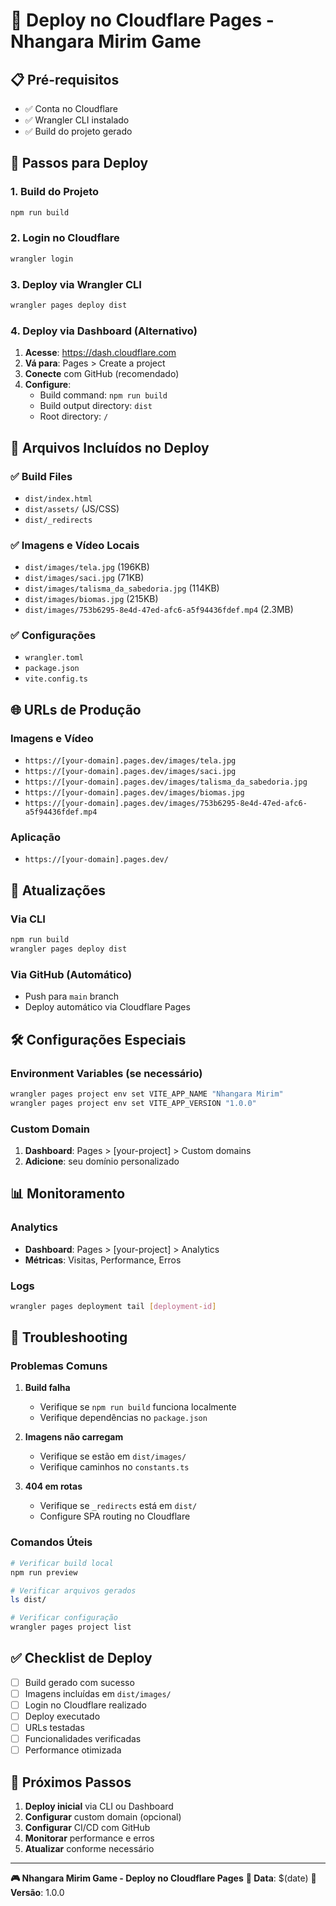 # 🚀 Deploy no Cloudflare Pages - Nhangara Mirim Game

## 📋 Pré-requisitos

- ✅ Conta no Cloudflare
- ✅ Wrangler CLI instalado
- ✅ Build do projeto gerado

## 🔧 Passos para Deploy

### 1. Build do Projeto
```bash
npm run build
```

### 2. Login no Cloudflare
```bash
wrangler login
```

### 3. Deploy via Wrangler CLI
```bash
wrangler pages deploy dist
```

### 4. Deploy via Dashboard (Alternativo)

1. **Acesse**: https://dash.cloudflare.com
2. **Vá para**: Pages > Create a project
3. **Conecte** com GitHub (recomendado)
4. **Configure**:
   - Build command: `npm run build`
   - Build output directory: `dist`
   - Root directory: `/`

## 📁 Arquivos Incluídos no Deploy

### ✅ Build Files
- `dist/index.html`
- `dist/assets/` (JS/CSS)
- `dist/_redirects`

### ✅ Imagens e Vídeo Locais
- `dist/images/tela.jpg` (196KB)
- `dist/images/saci.jpg` (71KB)
- `dist/images/talisma_da_sabedoria.jpg` (114KB)
- `dist/images/biomas.jpg` (215KB)
- `dist/images/753b6295-8e4d-47ed-afc6-a5f94436fdef.mp4` (2.3MB)

### ✅ Configurações
- `wrangler.toml`
- `package.json`
- `vite.config.ts`

## 🌐 URLs de Produção

### Imagens e Vídeo
- `https://[your-domain].pages.dev/images/tela.jpg`
- `https://[your-domain].pages.dev/images/saci.jpg`
- `https://[your-domain].pages.dev/images/talisma_da_sabedoria.jpg`
- `https://[your-domain].pages.dev/images/biomas.jpg`
- `https://[your-domain].pages.dev/images/753b6295-8e4d-47ed-afc6-a5f94436fdef.mp4`

### Aplicação
- `https://[your-domain].pages.dev/`

## 🔄 Atualizações

### Via CLI
```bash
npm run build
wrangler pages deploy dist
```

### Via GitHub (Automático)
- Push para `main` branch
- Deploy automático via Cloudflare Pages

## 🛠️ Configurações Especiais

### Environment Variables (se necessário)
```bash
wrangler pages project env set VITE_APP_NAME "Nhangara Mirim"
wrangler pages project env set VITE_APP_VERSION "1.0.0"
```

### Custom Domain
1. **Dashboard**: Pages > [your-project] > Custom domains
2. **Adicione**: seu domínio personalizado

## 📊 Monitoramento

### Analytics
- **Dashboard**: Pages > [your-project] > Analytics
- **Métricas**: Visitas, Performance, Erros

### Logs
```bash
wrangler pages deployment tail [deployment-id]
```

## 🚨 Troubleshooting

### Problemas Comuns

1. **Build falha**
   - Verifique se `npm run build` funciona localmente
   - Verifique dependências no `package.json`

2. **Imagens não carregam**
   - Verifique se estão em `dist/images/`
   - Verifique caminhos no `constants.ts`

3. **404 em rotas**
   - Verifique se `_redirects` está em `dist/`
   - Configure SPA routing no Cloudflare

### Comandos Úteis
```bash
# Verificar build local
npm run preview

# Verificar arquivos gerados
ls dist/

# Verificar configuração
wrangler pages project list
```

## ✅ Checklist de Deploy

- [ ] Build gerado com sucesso
- [ ] Imagens incluídas em `dist/images/`
- [ ] Login no Cloudflare realizado
- [ ] Deploy executado
- [ ] URLs testadas
- [ ] Funcionalidades verificadas
- [ ] Performance otimizada

## 🎯 Próximos Passos

1. **Deploy inicial** via CLI ou Dashboard
2. **Configurar** custom domain (opcional)
3. **Configurar** CI/CD com GitHub
4. **Monitorar** performance e erros
5. **Atualizar** conforme necessário

---

**🎮 Nhangara Mirim Game - Deploy no Cloudflare Pages**
**📅 Data**: $(date)
**🔄 Versão**: 1.0.0 